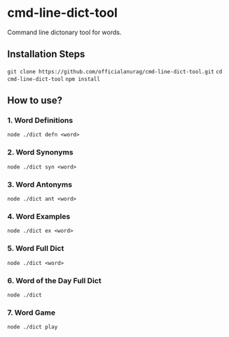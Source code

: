 # cmd-line-dict-tool
Command line dictonary tool for words.

## Installation Steps
`git clone https://github.com/officialanurag/cmd-line-dict-tool.git`
`cd cmd-line-dict-tool`
`npm install`

## How to use?
### 1. Word Definitions
`node ./dict defn <word>`

### 2. Word Synonyms
`node ./dict syn <word>`

### 3. Word Antonyms
`node ./dict ant <word>`

### 4. Word Examples
`node ./dict ex <word>`

### 5. Word Full Dict
`node ./dict <word>`

### 6. Word of the Day Full Dict
`node ./dict`

### 7. Word Game
`node ./dict play`